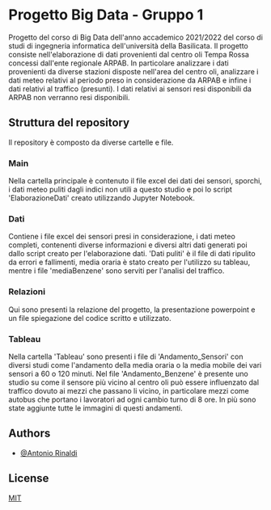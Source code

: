 
# Progetto Big Data - Gruppo 1

Progetto del corso di Big Data dell'anno accademico 2021/2022 del corso di studi di ingegneria informatica dell'università della Basilicata.
Il progetto consiste nell'elaborazione di dati provenienti dal centro oli Tempa Rossa concessi dall'ente regionale ARPAB. In particolare analizzare i dati provenienti da diverse stazioni disposte nell'area del centro oli, analizzare i dati meteo relativi al periodo preso in considerazione da ARPAB e infine i dati relativi al traffico (presunti). I dati relativi ai sensori resi disponibili da ARPAB non verranno resi disponibili.

## Struttura del repository
Il repository è composto da diverse cartelle e file.
### Main
Nella cartella principale è contenuto il file excel dei dati dei sensori, sporchi, i dati meteo puliti dagli indici non utili a questo studio e poi lo script 'ElaborazioneDati' creato utilizzando Jupyter Notebook.
### Dati
Contiene i file excel dei sensori presi in considerazione, i dati meteo completi, contenenti diverse informazioni e diversi altri dati generati poi dallo script creato per l'elaborazione dati. 'Dati puliti' è il file di dati ripulito da errori e fallimenti, media oraria è stato creato per l'utilizzo su tableau, mentre i file 'mediaBenzene' sono serviti per l'analisi del traffico.
### Relazioni
Qui sono presenti la relazione del progetto, la presentazione powerpoint e un file spiegazione del codice scritto e utilizzato.
### Tableau
Nella cartella 'Tableau' sono presenti i file di 'Andamento_Sensori' con diversi studi come l'andamento della media oraria o la media mobile dei vari sensori a 60 o 120 minuti. Nel file 'Andamento_Benzene' è presente uno studio su come il sensore più vicino al centro oli può essere influenzato dal traffico dovuto ai mezzi che passano li vicino, in particolare mezzi come autobus che portano i lavoratori ad ogni cambio turno di 8 ore. In più sono state aggiunte tutte le immagini di questi andamenti.

## Authors

- [@Antonio Rinaldi](https://github.com/CH4nt014)


## License

[MIT](https://choosealicense.com/licenses/mit/)

